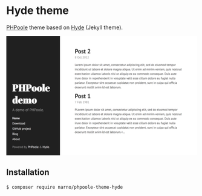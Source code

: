 # Hyde theme

[PHPoole](http://phpoole.org) theme based on [Hyde](https://github.com/poole/hyde) (Jekyll theme).

![Demo screenshot](docs/PHPoole-theme-hyde-screenshot.png)

## Installation

```
$ composer require narno/phpoole-theme-hyde
```
